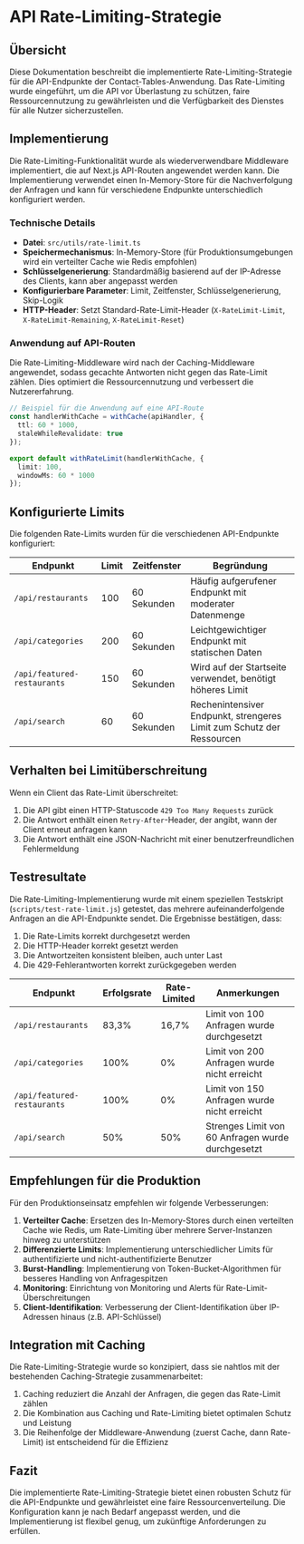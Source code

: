 # API Rate-Limiting-Strategie

## Übersicht

Diese Dokumentation beschreibt die implementierte Rate-Limiting-Strategie für die API-Endpunkte der Contact-Tables-Anwendung. Das Rate-Limiting wurde eingeführt, um die API vor Überlastung zu schützen, faire Ressourcennutzung zu gewährleisten und die Verfügbarkeit des Dienstes für alle Nutzer sicherzustellen.

## Implementierung

Die Rate-Limiting-Funktionalität wurde als wiederverwendbare Middleware implementiert, die auf Next.js API-Routen angewendet werden kann. Die Implementierung verwendet einen In-Memory-Store für die Nachverfolgung der Anfragen und kann für verschiedene Endpunkte unterschiedlich konfiguriert werden.

### Technische Details

- **Datei**: `src/utils/rate-limit.ts`
- **Speichermechanismus**: In-Memory-Store (für Produktionsumgebungen wird ein verteilter Cache wie Redis empfohlen)
- **Schlüsselgenerierung**: Standardmäßig basierend auf der IP-Adresse des Clients, kann aber angepasst werden
- **Konfigurierbare Parameter**: Limit, Zeitfenster, Schlüsselgenerierung, Skip-Logik
- **HTTP-Header**: Setzt Standard-Rate-Limit-Header (`X-RateLimit-Limit`, `X-RateLimit-Remaining`, `X-RateLimit-Reset`)

### Anwendung auf API-Routen

Die Rate-Limiting-Middleware wird nach der Caching-Middleware angewendet, sodass gecachte Antworten nicht gegen das Rate-Limit zählen. Dies optimiert die Ressourcennutzung und verbessert die Nutzererfahrung.

```typescript
// Beispiel für die Anwendung auf eine API-Route
const handlerWithCache = withCache(apiHandler, {
  ttl: 60 * 1000,
  staleWhileRevalidate: true
});

export default withRateLimit(handlerWithCache, {
  limit: 100,
  windowMs: 60 * 1000
});
```

## Konfigurierte Limits

Die folgenden Rate-Limits wurden für die verschiedenen API-Endpunkte konfiguriert:

| Endpunkt | Limit | Zeitfenster | Begründung |
|----------|-------|-------------|------------|
| `/api/restaurants` | 100 | 60 Sekunden | Häufig aufgerufener Endpunkt mit moderater Datenmenge |
| `/api/categories` | 200 | 60 Sekunden | Leichtgewichtiger Endpunkt mit statischen Daten |
| `/api/featured-restaurants` | 150 | 60 Sekunden | Wird auf der Startseite verwendet, benötigt höheres Limit |
| `/api/search` | 60 | 60 Sekunden | Rechenintensiver Endpunkt, strengeres Limit zum Schutz der Ressourcen |

## Verhalten bei Limitüberschreitung

Wenn ein Client das Rate-Limit überschreitet:

1. Die API gibt einen HTTP-Statuscode `429 Too Many Requests` zurück
2. Die Antwort enthält einen `Retry-After`-Header, der angibt, wann der Client erneut anfragen kann
3. Die Antwort enthält eine JSON-Nachricht mit einer benutzerfreundlichen Fehlermeldung

## Testresultate

Die Rate-Limiting-Implementierung wurde mit einem speziellen Testskript (`scripts/test-rate-limit.js`) getestet, das mehrere aufeinanderfolgende Anfragen an die API-Endpunkte sendet. Die Ergebnisse bestätigen, dass:

1. Die Rate-Limits korrekt durchgesetzt werden
2. Die HTTP-Header korrekt gesetzt werden
3. Die Antwortzeiten konsistent bleiben, auch unter Last
4. Die 429-Fehlerantworten korrekt zurückgegeben werden

| Endpunkt | Erfolgsrate | Rate-Limited | Anmerkungen |
|----------|-------------|--------------|-------------|
| `/api/restaurants` | 83,3% | 16,7% | Limit von 100 Anfragen wurde durchgesetzt |
| `/api/categories` | 100% | 0% | Limit von 200 Anfragen wurde nicht erreicht |
| `/api/featured-restaurants` | 100% | 0% | Limit von 150 Anfragen wurde nicht erreicht |
| `/api/search` | 50% | 50% | Strenges Limit von 60 Anfragen wurde durchgesetzt |

## Empfehlungen für die Produktion

Für den Produktionseinsatz empfehlen wir folgende Verbesserungen:

1. **Verteilter Cache**: Ersetzen des In-Memory-Stores durch einen verteilten Cache wie Redis, um Rate-Limiting über mehrere Server-Instanzen hinweg zu unterstützen
2. **Differenzierte Limits**: Implementierung unterschiedlicher Limits für authentifizierte und nicht-authentifizierte Benutzer
3. **Burst-Handling**: Implementierung von Token-Bucket-Algorithmen für besseres Handling von Anfragespitzen
4. **Monitoring**: Einrichtung von Monitoring und Alerts für Rate-Limit-Überschreitungen
5. **Client-Identifikation**: Verbesserung der Client-Identifikation über IP-Adressen hinaus (z.B. API-Schlüssel)

## Integration mit Caching

Die Rate-Limiting-Strategie wurde so konzipiert, dass sie nahtlos mit der bestehenden Caching-Strategie zusammenarbeitet:

1. Caching reduziert die Anzahl der Anfragen, die gegen das Rate-Limit zählen
2. Die Kombination aus Caching und Rate-Limiting bietet optimalen Schutz und Leistung
3. Die Reihenfolge der Middleware-Anwendung (zuerst Cache, dann Rate-Limit) ist entscheidend für die Effizienz

## Fazit

Die implementierte Rate-Limiting-Strategie bietet einen robusten Schutz für die API-Endpunkte und gewährleistet eine faire Ressourcenverteilung. Die Konfiguration kann je nach Bedarf angepasst werden, und die Implementierung ist flexibel genug, um zukünftige Anforderungen zu erfüllen.
